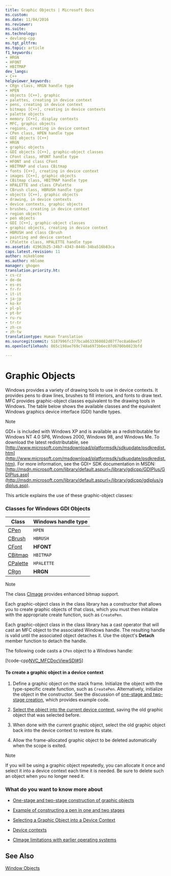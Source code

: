 ```yaml
---
title: Graphic Objects | Microsoft Docs
ms.custom: 
ms.date: 11/04/2016
ms.reviewer: 
ms.suite: 
ms.technology:
- devlang-cpp
ms.tgt_pltfrm: 
ms.topic: article
f1_keywords:
- HRGN
- HFONT
- HBITMAP
dev_langs:
- C++
helpviewer_keywords:
- CRgn class, HRGN handle type
- HPEN
- objects [C++], graphic
- palettes, creating in device context
- pens, creating in device context
- bitmaps [C++], creating in device contexts
- palette objects
- memory [C++], display contexts
- MFC, graphic objects
- regions, creating in device context
- CPen class, HPEN handle type
- GDI objects [C++]
- HRGN
- graphic objects
- GDI objects [C++], graphic-object classes
- CFont class, HFONT handle type
- HFONT and class CFont
- HBITMAP and class CBitmap
- fonts [C++], creating in device context
- images [C++], graphic objects
- CBitmap class, HBITMAP handle type
- HPALETTE and class CPalette
- CBrush class, HBRUSH handle type
- objects [C++], graphic objects
- drawing, in device contexts
- device contexts, graphic objects
- brushes, creating in device context
- region objects
- pen objects
- GDI [C++], graphic-object classes
- graphic objects, creating in device context
- HBRUSH and class CBrush
- painting and device context
- CPalette class, HPALETTE handle type
ms.assetid: 41963b25-34b7-4343-8446-34ba516b83ca
caps.latest.revision: 11
author: mikeblome
ms.author: mblome
manager: ghogen
translation.priority.ht:
- cs-cz
- de-de
- es-es
- fr-fr
- it-it
- ja-jp
- ko-kr
- pl-pl
- pt-br
- ru-ru
- tr-tr
- zh-cn
- zh-tw
translationtype: Human Translation
ms.sourcegitcommit: 5187996fc377bca8633360082d07f7ec8a68ee57
ms.openlocfilehash: 865c198ae769c748a6973b6ec07d6700b0823bfd

---
```

# Graphic Objects
Windows provides a variety of drawing tools to use in device contexts. It provides pens to draw lines, brushes to fill interiors, and fonts to draw text. MFC provides graphic-object classes equivalent to the drawing tools in Windows. The table below shows the available classes and the equivalent Windows graphics device interface (GDI) handle types.  
  
> [!NOTE]
>  GDI+ is included with Windows XP and is available as a redistributable for Windows NT 4.0  SP6, Windows 2000, Windows 98, and Windows Me. To download the latest redistributable, see  [http://www.microsoft.com/msdownload/platformsdk/sdkupdate/psdkredist.htm](http://www.microsoft.com/msdownload/platformsdk/sdkupdate/psdkredist.htm). For more information, see the GDI+ SDK documentation in MSDN: [http://msdn.microsoft.com/library/default.aspurl=/library/gdicpp/GDIPlus/GDIPlus.asp](http://msdn.microsoft.com/library/default.aspurl=/library/gdicpp/gdiplus/gdiplus.asp).  
  
 This article explains the use of these graphic-object classes:  
  
### Classes for Windows GDI Objects  
  
|Class|Windows handle type|  
|-----------|-------------------------|  
|[CPen](../mfc/reference/cpen-class.md)|`HPEN`|  
|[CBrush](../mfc/reference/cbrush-class.md)|`HBRUSH`|  
|[CFont](../mfc/reference/cfont-class.md)|**HFONT**|  
|[CBitmap](../mfc/reference/cbitmap-class.md)|`HBITMAP`|  
|[CPalette](../mfc/reference/cpalette-class.md)|`HPALETTE`|  
|[CRgn](../mfc/reference/crgn-class.md)|**HRGN**|  
  
> [!NOTE]
>  The class [CImage](../atl-mfc-shared/reference/cimage-class.md) provides enhanced bitmap support.  
  
 Each graphic-object class in the class library has a constructor that allows you to create graphic objects of that class, which you must then initialize with the appropriate create function, such as `CreatePen`.  
  
 Each graphic-object class in the class library has a cast operator that will cast an MFC object to the associated Windows handle. The resulting handle is valid until the associated object detaches it. Use the object's **Detach** member function to detach the handle.  
  
 The following code casts a `CPen` object to a Windows handle:  
  
 [!code-cpp[NVC_MFCDocViewSDI#5](../mfc/codesnippet/cpp/graphic-objects_1.cpp)]  
  
#### To create a graphic object in a device context  
  
1.  Define a graphic object on the stack frame. Initialize the object with the type-specific create function, such as `CreatePen`. Alternatively, initialize the object in the constructor. See the discussion of [one-stage and two-stage creation](../mfc/one-stage-and-two-stage-construction-of-objects.md), which provides example code.  
  
2.  [Select the object into the current device context](../mfc/selecting-a-graphic-object-into-a-device-context.md), saving the old graphic object that was selected before.  
  
3.  When done with the current graphic object, select the old graphic object back into the device context to restore its state.  
  
4.  Allow the frame-allocated graphic object to be deleted automatically when the scope is exited.  
  
> [!NOTE]
>  If you will be using a graphic object repeatedly, you can allocate it once and select it into a device context each time it is needed. Be sure to delete such an object when you no longer need it.  
  
### What do you want to know more about  
  
-   [One-stage and two-stage construction of graphic objects](../mfc/one-stage-and-two-stage-construction-of-objects.md)  
  
-   [Example of constructing a pen in one and two stages](../mfc/one-stage-and-two-stage-construction-of-objects.md)  
  
-   [Selecting a Graphic Object into a Device Context](../mfc/selecting-a-graphic-object-into-a-device-context.md)  
  
-   [Device contexts](../mfc/device-contexts.md)  
  
-   [CImage limitations with earlier operating systems](../mfc/cimage-limitations-with-earlier-operating-systems.md)  
  
## See Also  
 [Window Objects](../mfc/window-objects.md)




<!--HONumber=Jan17_HO1-->


